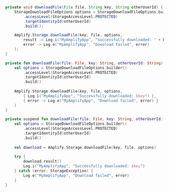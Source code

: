 <amplify-block-switcher>
<amplify-block name="Java">

```java
private void downloadFile(File file, String key, String otherUserId) {
    StorageDownloadFileOptions options = StorageDownloadFileOptions.builder()
        .accessLevel(StorageAccessLevel.PROTECTED)
        .targetIdentityId(otherUserId)
        .build();

    Amplify.Storage.downloadFile(key, file, options,
        result -> Log.i("MyAmplifyApp", "Successfully downloaded: " + key),
        error -> Log.e("MyAmplifyApp", "Download failed", error)
    );
}
```

</amplify-block>
<amplify-block name="Kotlin - Callbacks">

```kotlin
private fun downloadFile(file: File, key: String, otherUserId: String) {
    val options = StorageDownloadFileOptions.builder()
        .accessLevel(StorageAccessLevel.PROTECTED)
        .targetIdentityId(otherUserId)
        .build()
    
    Amplify.Storage.downloadFile(key, file, options,
        { Log.i("MyAmplifyApp", "Successfully downloaded: $key") },
        { error -> Log.e("MyAmplifyApp", "Download failed", error) }
    )
}
```

</amplify-block>
<amplify-block name="Kotlin - Coroutines (Beta)">

```kotlin
private suspend fun downloadFile(file: File, key: String, otherUserId: String) {
    val options = StorageDownloadFileOptions.builder()
        .accessLevel(StorageAccessLevel.PROTECTED)
        .targetIdentityId(otherUserId)
        .build()
    
    val download = Amplify.Storage.downloadFile(key, file, options)
    
    try {
        download.result()
        Log.i("MyAmplifyApp", "Successfully downloaded: $key")
    } catch (error: StorageException) {
        Log.e("MyAmplifyApp", "Download failed", error)
    }
}
```

</amplify-block>
</amplify-block-switcher>
